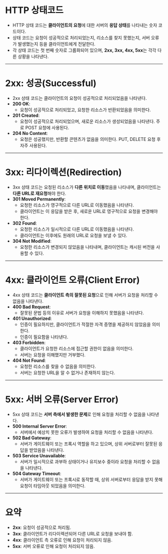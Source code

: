 # HTTP 상태코드

- HTTP 상태 코드는 **클라이언트의 요청**에 대한 서버의 **응답 상태**를 나타내는 숫자 코드이다.
- 상태 코드는 요청이 성공적으로 처리되었는지, 리소스를 찾지 못했는지, 서버 오류가 발생했는지 등을 클라이언트에게 전달한다.
- 각 상태 코드는 첫 번째 숫자로 그룹화되어 있으며, **2xx, 3xx, 4xx, 5xx**는 각각 다른 상황을 나타낸다.

---

# **2xx: 성공(Successful)**

- 2xx 상태 코드는 클라이언트의 요청이 성공적으로 처리되었음을 나타낸다.
- **200 OK**:
    - 요청이 성공적으로 처리되었고, 요청한 리소스가 반환되었음을 의미한다.
- **201 Created**:
    - 요청이 성공적으로 처리되었으며, 새로운 리소스가 생성되었음을 나타낸다. 주로 POST 요청에 사용된다.
- **204 No Content**:
    - 요청은 성공했지만, 반환할 콘텐츠가 없음을 의미한다. PUT, DELETE 요청 후 자주 사용된다.

---

# **3xx: 리다이렉션(Redirection)**

- 3xx 상태 코드는 요청된 리소스가 **다른 위치로 이동**했음을 나타내며, 클라이언트는 **다른 URL로 재요청**해야 한다.
- **301 Moved Permanently**:
    - 요청한 리소스가 영구적으로 다른 URL로 이동했음을 나타낸다.
    - 클라이언트는 이 응답을 받은 후, 새로운 URL로 영구적으로 요청을 변경해야 한다.
- **302 Found**:
    - 요청한 리소스가 일시적으로 다른 URL로 이동했음을 나타낸다.
    - 클라이언트는 이후에도 원래의 URL로 요청을 보낼 수 있다.
- **304 Not Modified**:
    - 요청한 리소스가 변경되지 않았음을 나타내며, 클라이언트는 캐시된 버전을 사용할 수 있다.

---

# **4xx: 클라이언트 오류(Client Error)**

- 4xx 상태 코드는 **클라이언트 측의 잘못된 요청**으로 인해 서버가 요청을 처리할 수 없음을 나타낸다.
- **400 Bad Request**:
    - 잘못된 문법 등의 이유로 서버가 요청을 이해하지 못했음을 나타낸다.
- **401 Unauthorized**:
    - 인증이 필요하지만, 클라이언트가 적절한 자격 증명을 제공하지 않았음을 의미한다.
    - 인증이 필요함을 나타낸다.
- **403 Forbidden**:
    - 클라이언트가 요청한 리소스에 접근할 권한이 없음을 의미한다.
    - 서버는 요청을 이해했지만 거부했다.
- **404 Not Found**:
    - 요청한 리소스를 찾을 수 없음을 의미한다.
    - 서버는 요청한 URL을 알 수 없거나 존재하지 않는다.

---

# **5xx: 서버 오류(Server Error)**

- 5xx 상태 코드는 **서버 측에서 발생한 문제**로 인해 요청을 처리할 수 없음을 나타낸다.
- **500 Internal Server Error**:
    - 서버에서 예상치 못한 오류가 발생하여 요청을 처리할 수 없음을 나타낸다.
- **502 Bad Gateway**:
    - 서버가 게이트웨이 또는 프록시 역할을 하고 있으며, 상위 서버로부터 잘못된 응답을 받았음을 나타낸다.
- **503 Service Unavailable**:
    - 서버가 일시적으로 과부하 상태이거나 유지보수 중이라 요청을 처리할 수 없음을 나타낸다.
- **504 Gateway Timeout**:
    - 서버가 게이트웨이 또는 프록시로 동작할 때, 상위 서버로부터 응답을 받지 못해 요청이 타임아웃 되었음을 의미한다.

---

# 요약

- **2xx**: 요청이 성공적으로 처리됨.
- **3xx**: 클라이언트가 리다이렉션되어 다른 URL로 요청을 보내야 함.
- **4xx**: 클라이언트 측 오류로 인해 요청이 처리되지 않음.
- **5xx**: 서버 오류로 인해 요청이 처리되지 않음.